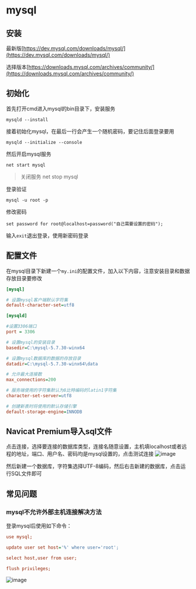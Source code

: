 # mysql

## 安装
最新版[https://dev.mysql.com/downloads/mysql/](https://dev.mysql.com/downloads/mysql/)

选择版本[https://downloads.mysql.com/archives/community/](https://downloads.mysql.com/archives/community/)

## 初始化
首先打开cmd进入mysql的bin目录下，安装服务
```
mysqld --install
```
接着初始化mysql，在最后一行会产生一个随机密码，要记住后面登录要用
```
mysqld --initialize --console
```
然后开启mysql服务
```
net start mysql
```
> 关闭服务 net stop mysql

登录验证
```
mysql -u root -p
```
修改密码
```
set password for root@localhost=password("自己需要设置的密码");
```
输入`exit`退出登录，使用新密码登录

## 配置文件
在mysql目录下新建一个`my.ini`的配置文件，加入以下内容，注意安装目录和数据存放目录要修改
```ini
[mysql]

# 设置mysql客户端默认字符集
default-character-set=utf8 

[mysqld]

#设置3306端口
port = 3306 

# 设置mysql的安装目录
basedir=C:\mysql-5.7.30-winx64

# 设置mysql数据库的数据的存放目录
datadir=C:\mysql-5.7.30-winx64\data

# 允许最大连接数
max_connections=200

# 服务端使用的字符集默认为8比特编码的latin1字符集
character-set-server=utf8

# 创建新表时将使用的默认存储引擎
default-storage-engine=INNODB

```

## Navicat Premium导入sql文件

点击连接，选择要连接的数据库类型，连接名随意设置，主机填localhost或者远程的地址，端口、用户名、密码均是mysql设置的，点击测试连接
![image](/blog/img/navicat.png)

然后新建一个数据库，字符集选择UTF-8编码，然后右击新建的数据库，点击运行SQL文件即可


## 常见问题
### mysql不允许外部主机连接解决方法
登录mysql后使用如下命令：
```ini
use mysql;

update user set host='%' where user='root';

select host,user from user;

flush privileges;
```
![image](/blog/img/mysql.png)


